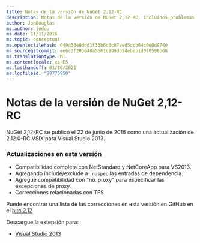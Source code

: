 ```yaml
---
title: Notas de la versión de NuGet 2,12-RC
description: Notas de la versión de NuGet 2,12 RC, incluidos problemas conocidos, correcciones de errores, características agregadas y DCR.
author: JonDouglas
ms.author: jodou
ms.date: 11/11/2016
ms.topic: conceptual
ms.openlocfilehash: 049a38e9ddd1f33b6d0c87aed5ccb64c0e0d9740
ms.sourcegitcommit: ee6c3f203648a5561c809db54ebeb1d0f0598b68
ms.translationtype: MT
ms.contentlocale: es-ES
ms.lasthandoff: 01/26/2021
ms.locfileid: "98776950"
---
```

# <a name="nuget-212-rc-release-notes"></a>Notas de la versión de NuGet 2,12-RC

NuGet 2,12-RC se publicó el 22 de junio de 2016 como una actualización de 2.12.0-RC VSIX para Visual Studio 2013.

### <a name="updates-in-this-release"></a>Actualizaciones en esta versión

* Compatibilidad completa con NetStandard y NetCoreApp para VS2013.
* Agregando include/exclude a `.nuspec` las entradas de dependencia.
* Agregue compatibilidad con "no_proxy" para especificar las excepciones de proxy.
* Correcciones relacionadas con TFS.

Puede encontrar una lista de las correcciones en esta versión en GitHub en el [hito 2,12](https://github.com/NuGet/Home/issues?q=milestone%3A2.12+is%3Aclosed)

Descargue la extensión para:

* [Visual Studio 2013](https://dist.nuget.org/visualstudio-2013-vsix/v2.12.0-rc/NuGet.Tools.vsix)
